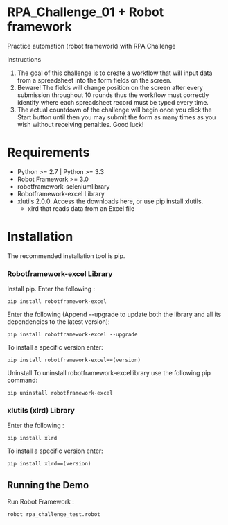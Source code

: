# RPA_Challenge_01 + Robot framework
Practice automation (robot framework) with RPA Challenge

Instructions
1. The goal of this challenge is to create a workflow that will input data from a spreadsheet into the form fields on the screen.
2. Beware! The fields will change position on the screen after every submission throughout 10 rounds thus the workflow must correctly identify where each spreadsheet record must be typed every time.
3. The actual countdown of the challenge will begin once you click the Start button until then you may submit the form as many times as you wish without receiving penalties.
Good luck!

 # Requirements
* Python >= 2.7 | Python >= 3.3
* Robot Framework >= 3.0
* robotframework-seleniumlibrary
* Robotframework-excel Library
* xlutils 2.0.0. Access the downloads here, or use pip install xlutils.
  * xlrd that reads data from an Excel file

  
# Installation
The recommended installation tool is pip.

### Robotframework-excel Library 
Install pip. Enter the following :
```
pip install robotframework-excel
```
Enter the following (Append --upgrade to update both the library and all its dependencies to the latest version):
```
pip install robotframework-excel --upgrade
```
To install a specific version enter:
```
pip install robotframework-excel==(version)
```
Uninstall
To uninstall robotframework-excellibrary use the following pip command:
```
pip uninstall robotframework-excel
```
### xlutils (xlrd) Library 
Enter the following :
```
pip install xlrd
```
To install a specific version enter:
```
pip install xlrd==(version)
```
## Running the Demo
Run Robot Framework :
```
robot rpa_challenge_test.robot
```
